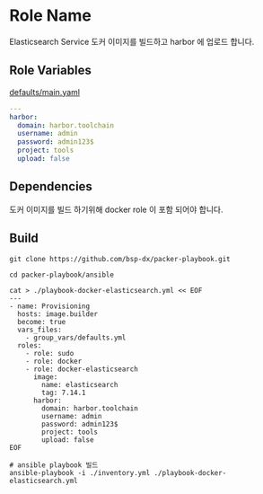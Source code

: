 Role Name
=========

Elasticsearch Service 도커 이미지를 빌드하고 harbor 에 업로드 합니다.

Role Variables
--------------

[defaults/main.yaml](./defaults/main.yml)
```yaml
---
harbor:
  domain: harbor.toolchain
  username: admin
  password: admin123$
  project: tools
  upload: false
```

Dependencies
------------

도커 이미지를 빌드 하기위해 docker role 이 포함 되어야 합니다.


Build
----------------

```shell
git clone https://github.com/bsp-dx/packer-playbook.git

cd packer-playbook/ansible

cat > ./playbook-docker-elasticsearch.yml << EOF
---
- name: Provisioning
  hosts: image.builder
  become: true
  vars_files:
    - group_vars/defaults.yml
  roles:
    - role: sudo
    - role: docker  
    - role: docker-elasticsearch
      image:
        name: elasticsearch
        tag: 7.14.1
      harbor:
        domain: harbor.toolchain
        username: admin
        password: admin123$
        project: tools
        upload: false
EOF

# ansible playbook 빌드 
ansible-playbook -i ./inventory.yml ./playbook-docker-elasticsearch.yml
```
